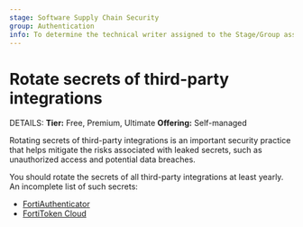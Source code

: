 ```yaml
---
stage: Software Supply Chain Security
group: Authentication
info: To determine the technical writer assigned to the Stage/Group associated with this page, see https://handbook.gitlab.com/handbook/product/ux/technical-writing/#assignments
---
```


# Rotate secrets of third-party integrations

DETAILS:
**Tier:** Free, Premium, Ultimate
**Offering:** Self-managed

Rotating secrets of third-party integrations is an important security practice
that helps mitigate the risks associated with leaked secrets, such as
unauthorized access and potential data breaches.

You should rotate the secrets of all third-party integrations at least yearly.
An incomplete list of such secrets:

- [FortiAuthenticator](../user/profile/account/two_factor_authentication.md#enable-a-one-time-password-authenticator-using-fortiauthenticator)
- [FortiToken Cloud](../user/profile/account/two_factor_authentication.md#enable-a-one-time-password-authenticator-using-fortitoken-cloud)
